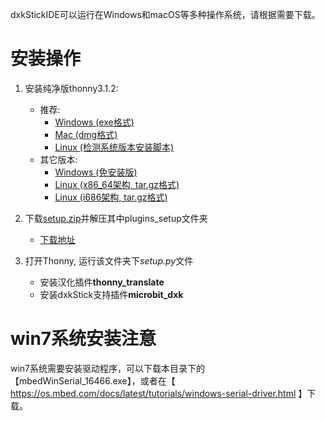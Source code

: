 dxkStickIDE可以运行在Windows和macOS等多种操作系统，请根据需要下载。

# 安装操作
1. 安装纯净版thonny3.1.2:  
    * 推荐: 
        * [Windows (exe格式)](https://github.com/thonny/thonny/releases/download/v3.1.2/thonny-3.1.2.exe)
        * [Mac (dmg格式)](https://github.com/thonny/thonny/releases/download/v3.1.2/thonny-3.1.2.dmg)
        * [Linux (检测系统版本安装脚本)](https://github.com/thonny/thonny/releases/download/v3.1.2/thonny-3.1.2.bash)
    * 其它版本:
        * [Windows (免安装版)](https://github.com/thonny/thonny/releases/download/v3.1.2/thonny-3.1.2-portable-win.zip)
        * [Linux (x86_64架构, tar.gz格式)](https://github.com/thonny/thonny/releases/download/v3.1.2/thonny-3.1.2-x86_64.tar.gz)
        * [Linux (i686架构, tar.gz格式)](https://github.com/thonny/thonny/releases/download/v3.1.2/thonny-3.1.2-i686.tar.gz)

1. 下载[setup.zip][1]并解压其中plugins_setup文件夹
    * [下载地址][1]

1. 打开Thonny, 运行该文件夹下*setup.py*文件
    * 安装汉化插件**thonny_translate**
    * 安装dxkStick支持插件**microbit_dxk**

# win7系统安装注意
win7系统需要安装驱动程序，可以下载本目录下的【mbedWinSerial_16466.exe】，或者在【 https://os.mbed.com/docs/latest/tutorials/windows-serial-driver.html 】下载。

[1]: https://github.com/chbpku/dxkStickIDE/releases/download/v1.0/setup.zip